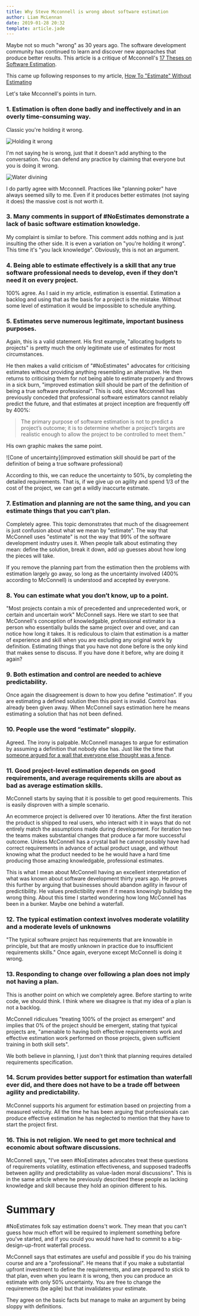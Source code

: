 ```yaml
---
title: Why Steve Mcconnell is wrong about software estimation
author: Liam McLennan
date: 2019-01-28 20:32
template: article.jade
---
```


Maybe not so much "wrong" as 30 years ago. The software development community has continued to learn and discover new approaches that produce better results. This article is a critique of Mcconnell's [17 Theses on Software Estimation](https://stevemcconnell.com/blog/17-theses-software-estimation/).

This came up following responses to my article, [How To "Estimate" Without Estimating](https://withouttheloop.com/articles/2019-01-27-estimate-without-estimating/)

Let's take Mcconnell's points in turn. 


### 1. Estimation is often done badly and ineffectively and in an overly time-consuming way. 

Classic you're holding it wrong. 

![Holding it wrong](fullbars.jpg) 

I'm not saying he is wrong, just that it doesn't add anything to the conversation. You can defend any practice by claiming that everyone but you is doing it wrong. 

![Water divining](water.jpg)

I do partly agree with Mcconnell. Practices like "planning poker" have always seemed silly to me. Even if it produces better estimates (not saying it does) the massive cost is not worth it.

### 3. Many comments in support of #NoEstimates demonstrate a lack of basic software estimation knowledge. 

My complaint is similar to before. This comment adds nothing and is just insulting the other side. It is even a variation on "you're holding it wrong". This time it's "you lack knowledge". Obviously, this is not an argument. 

### 4. Being able to estimate effectively is a skill that any true software professional needs to develop, even if they don’t need it on every project. 

100% agree. As I said in my article, estimation is essential. Estimation a backlog and using that as the basis for a project is the mistake. Without some level of estimation it would be impossible to schedule anything. 

### 5. Estimates serve numerous legitimate, important business purposes.

Again, this is a valid statement. His first example, "allocating budgets to projects" is pretty much the only legitimate use of estimates for most circumstances. 

He then makes a valid criticism of "#NoEstimates" advocates for criticising estimates without providing anything resembling an alternative. He then returns to criticising them for not being able to estimate properly and throws in a sick burn, "improved estimation skill should be part of the definition of being a true software professional". This is odd, since Mcconnell has previously conceded that professional software estimators cannot reliably predict the future, and that estimates at project inception are frequently off by 400%:

> The primary purpose of software estimation is not to predict a project’s outcome; it is to determine whether a project’s targets are realistic enough to allow the project to be controlled to meet them."

His own graphic makes the same point.

![Cone of uncertainty](improved estimation skill should be part of the definition of being a true software professional)

According to this, we can reduce the uncertainty to 50%, by completing the detailed requirements. That is, if we give up on agility and spend 1/3 of the cost of the project, we can get a wildly inaccurte estimate. 

### 7. Estimation and planning are not the same thing, and you can estimate things that you can’t plan.

Completely agree. This topic demonstrates that much of the disagreement is just confusion about what we mean by "estimate". The way that McConnell uses "estimate" is not the way that 99% of the software development industry uses it. When people talk about estimating they mean: define the solution, break it down, add up guesses about how long the pieces will take. 

If you remove the planning part from the estimation then the problems with estimation largely go away, so long as the uncertainty involved (400% according to McConnell) is understood and accepted by everyone. 

### 8. You can estimate what you don’t know, up to a point. 

"Most projects contain a mix of precedented and unprecedented work, or certain and uncertain work" McConnell says. Here we start to see that McConnell's conception of knowledgable, professional estimator is a person who essentially builds the same project over and over, and can notice how long it takes. It is rediculous to claim that estimation is a matter of experience and skill when you are excluding any original work by definition. Estimating things that you have not done before is the only kind that makes sense to discuss. If you have done it before, why are doing it again?

### 9. Both estimation and control are needed to achieve predictability. 

Once again the disagreement is down to how you define "estimation". If you are estimating a defined solution then this point is invalid. Control has already been given away. When McConnell says estimation here he means estimating a solution that has not been defined. 

### 10. People use the word “estimate” sloppily. 

Agreed. The irony is palpable. McConnell manages to argue for estimation by assuming a definition that nobody else has. Just like the time that [someone argued for a wall that everyone else thought was a fence](https://www.vice.com/en_ca/article/qvqa7v/trumps-wall-is-now-a-fence-or-maybe-nothing-at-all).

### 11. Good project-level estimation depends on good requirements, and average requirements skills are about as bad as average estimation skills. 

McConnell starts by saying that it is possible to get good requirements. This is easily disproven with a simple scenario.

An ecommerce project is delivered over 10 iterations. After the first iteration the product is shipped to real users, who interact with it in ways that do not entirely match the assumptions made during development. For iteration two the teams makes substantial changes that produce a far more successful outcome. Unless McConnell has a crystal ball he cannot possibly have had correct requirements in advance of actual product usage, and without knowing what the product needed to be he would have a hard time producing those amazing knowledgable, professional estimates. 

This is what I mean about McConnell having an excellent interpretation of what was known about software development thirty years ago. He proves this further by arguing that businesses should abandon agility in favour of predictibility. He values predictibility even if it means knowingly building the wrong thing. About this time I started wondering how long McConnell has been in a bunker. Maybe one behind a waterfall. 

### 12. The typical estimation context involves moderate volatility and a moderate levels of unknowns

"The typical software project has requirements that are knowable in principle, but that are mostly unknown in practice due to insufficient requirements skills." Once again, everyone except McConnell is doing it wrong. 

### 13. Responding to change over following a plan does not imply not having a plan. 

This is another point on which we completely agree. Before starting to write code, we should think. I think where we disagree is that my idea of a plan is not a backlog. 

McConnell ridiculues "treating 100% of the project as emergent" and implies that 0% of the project should be emergent, stating that typical projects are, "amenable to having both effective requirements work and effective estimation work performed on those projects, given sufficient training in both skill sets".

We both believe in planning, I just don't think that planning requires detailed requirements specification. 

### 14. Scrum provides better support for estimation than waterfall ever did, and there does not have to be a trade off between agility and predictability. 

McConnel supports his argument for estimation based on projecting from a measured velocity. All the time he has been arguing that professionals can produce effective estimation he has neglected to mention that they have to start the project first. 

### 16. This is not religion. We need to get more technical and economic about software discussions. 

McConnell says, "I’ve seen #NoEstimates advocates treat these questions of requirements volatility, estimation effectiveness, and supposed tradeoffs between agility and predictability as value-laden moral discussions". This is in the same article where he previously described these people as lacking knowledge and skill because they hold an opinion different to his. 

Summary
======

#NoEstimates folk say estimation doens't work. They mean that you can't guess how much effort will be required to implement something before you've started, and if you could you would have had to commit to a big-design-up-front waterfall process. 

McConnell says that estimates are useful and possible if you do his training course and are a "professional". He means that if you make a substantial upfront investment to define the requirements, and are prepared to stick to that plan, even when you learn it is wrong, then you can produce an estimate with only 50% uncertainty. You are free to change the requirements (be agile) but that invalidates your estimate. 

They agree on the basic facts  but manage to make an argument by being sloppy with definitions. 